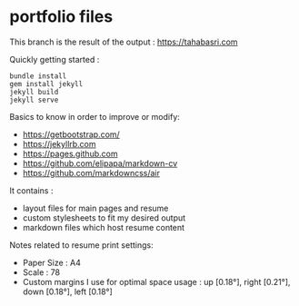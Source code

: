 # portfolio files

This branch is the result of the output : https://tahabasri.com

Quickly getting started :
```
bundle install
gem install jekyll
jekyll build
jekyll serve
```

Basics to know in order to improve or modify:
- https://getbootstrap.com/
- https://jekyllrb.com
- https://pages.github.com
- https://github.com/elipapa/markdown-cv
- https://github.com/markdowncss/air

It contains :
- layout files for main pages and resume
- custom stylesheets to fit my desired output
- markdown files which host resume content

Notes related to resume print settings:
- Paper Size : A4
- Scale : 78
- Custom margins I use for optimal space usage : up [0.18°], right [0.21°], down [0.18°], left [0.18°]

